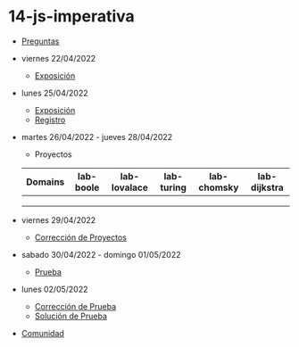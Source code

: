 # 14-js-imperativa

- [Preguntas](https://escuela.it/master-programacion-diseno-software)
- viernes 22/04/2022
  - [Exposición](https://escuela.it/master-programacion-diseno-software)
- lunes 25/04/2022
  - [Exposición](https://escuela.it/master-programacion-diseno-software)
  - [Registro](https://forms.gle/m788DDbRgGywYnn18)
- martes 26/04/2022 - jueves 28/04/2022
  - Proyectos
  
  |Domains|lab-boole|lab-lovalace|lab-turing|lab-chomsky|lab-dijkstra|
  |-------|---------|------------|----------|-----------|--------------|
  |       |         |            |          |           |              |
  |       |         |            |          |           |              |
  |       |         |            |          |           |              |
- viernes 29/04/2022
  - [Corrección de Proyectos](https://escuela.it/master-programacion-diseno-software)
- sabado 30/04/2022 - domingo 01/05/2022
  - [Prueba](https://forms.gle/vbPdjy5koAsWLM8A9)
- lunes 02/05/2022
  - [Corrección de Prueba](https://escuela.it/master-programacion-diseno-software)
  - [Solución de Prueba](https://docs.google.com/spreadsheets/d/1Uwtqa5VdD5wK2X7eLgkS6_th16aPnsW8pa5Ft2TyLPo/edit#gid=0)
- [Comunidad](https://app.slack.com/client/T02S3KYD464/C02UL6H6QQY)
